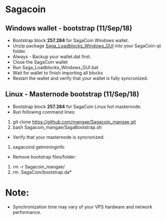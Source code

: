# Sagacoin
## Windows wallet - bootstrap (11/Sep/18)
- Bootstrap block **257.284** for SagaCoin Windows wallet.
- Unzip package [Saga_Loadblocks_Windows_GUI](https://drive.google.com/file/d/18lEO5FgIODCw14MDt56WAgbtTfFgPqkQ/view?usp=sharing) into your SagaCoin-qt folder.
- Always - Backup your wallet.dat first.
- Close the SagaCoin wallet
- Run Saga_Loadblocks_Windows_GUI.bat
- Wait for wallet to finish importing all blocks
- Restart the wallet and verify that your wallet is fully syncronized.

## Linux - Masternode bootstrap (11/Sep/18)
- Bootstrap block **257.284** for SagaCoin Linux hot masternode.
- Run following command lines:
1. git clone https://github.com/mangae/Sagacoin_mangae.git
2. bash Sagacoin_mangae/SagaBootstrap.sh
- Verify that your masternode is syncronized:
1. sagacoind getmininginfo
- Remove bootstrap files/folder:
1. rm -r Sagacoin_mangae/
2. rm .SagaCoin/bootstrap.da*

# Note:
- Synchronization time may vary of your VPS hardware and network performance.
